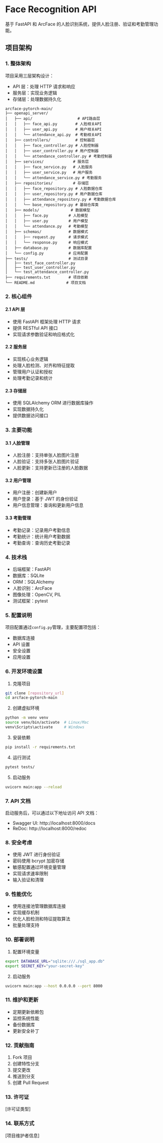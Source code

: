 # Face Recognition API

基于 FastAPI 和 ArcFace 的人脸识别系统，提供人脸注册、验证和考勤管理功能。

## 项目架构

### 1. 整体架构

项目采用三层架构设计：

-   API 层：处理 HTTP 请求和响应
-   服务层：实现业务逻辑
-   存储层：处理数据持久化

```
arcface-pytorch-main/
├── openapi_server/
│   ├── api/                    # API路由层
│   │   ├── face_api.py        # 人脸相关API
│   │   ├── user_api.py        # 用户相关API
│   │   └── attendance_api.py  # 考勤相关API
│   ├── controllers/           # 控制器层
│   │   ├── face_controller.py # 人脸控制器
│   │   ├── user_controller.py # 用户控制器
│   │   └── attendance_controller.py # 考勤控制器
│   ├── services/             # 服务层
│   │   ├── face_service.py   # 人脸服务
│   │   ├── user_service.py   # 用户服务
│   │   └── attendance_service.py # 考勤服务
│   ├── repositories/         # 存储层
│   │   ├── face_repository.py # 人脸数据仓库
│   │   ├── user_repository.py # 用户数据仓库
│   │   ├── attendance_repository.py # 考勤数据仓库
│   │   └── base_repository.py # 基础仓库类
│   ├── models/              # 数据模型
│   │   ├── face.py         # 人脸模型
│   │   ├── user.py         # 用户模型
│   │   └── attendance.py   # 考勤模型
│   ├── schemas/            # 数据模式
│   │   ├── request.py      # 请求模式
│   │   └── response.py     # 响应模式
│   ├── database.py         # 数据库配置
│   └── config.py           # 应用配置
├── tests/                  # 测试目录
│   ├── test_face_controller.py
│   ├── test_user_controller.py
│   └── test_attendance_controller.py
├── requirements.txt        # 项目依赖
└── README.md              # 项目文档
```

### 2. 核心组件

#### 2.1 API 层

-   使用 FastAPI 框架处理 HTTP 请求
-   提供 RESTful API 接口
-   实现请求参数验证和响应格式化

#### 2.2 服务层

-   实现核心业务逻辑
-   处理人脸检测、对齐和特征提取
-   管理用户认证和授权
-   处理考勤记录和统计

#### 2.3 存储层

-   使用 SQLAlchemy ORM 进行数据库操作
-   实现数据持久化
-   提供数据访问接口

### 3. 主要功能

#### 3.1 人脸管理

-   人脸注册：支持单张人脸图片注册
-   人脸验证：支持多张人脸图片验证
-   人脸更新：支持更新已注册的人脸数据

#### 3.2 用户管理

-   用户注册：创建新用户
-   用户登录：基于 JWT 的身份验证
-   用户信息管理：查询和更新用户信息

#### 3.3 考勤管理

-   考勤记录：记录用户考勤信息
-   考勤统计：统计用户考勤数据
-   考勤查询：查询历史考勤记录

### 4. 技术栈

-   后端框架：FastAPI
-   数据库：SQLite
-   ORM：SQLAlchemy
-   人脸识别：ArcFace
-   图像处理：OpenCV, PIL
-   测试框架：pytest

### 5. 配置说明

项目配置通过`config.py`管理，主要配置项包括：

-   数据库连接
-   API 设置
-   安全设置
-   应用设置

### 6. 开发环境设置

1. 克隆项目

```bash
git clone [repository_url]
cd arcface-pytorch-main
```

2. 创建虚拟环境

```bash
python -m venv venv
source venv/bin/activate  # Linux/Mac
venv\Scripts\activate     # Windows
```

3. 安装依赖

```bash
pip install -r requirements.txt
```

4. 运行测试

```bash
pytest tests/
```

5. 启动服务

```bash
uvicorn main:app --reload
```

### 7. API 文档

启动服务后，可以通过以下地址访问 API 文档：

-   Swagger UI: http://localhost:8000/docs
-   ReDoc: http://localhost:8000/redoc

### 8. 安全考虑

-   使用 JWT 进行身份验证
-   密码使用 bcrypt 加密存储
-   敏感配置通过环境变量管理
-   实现请求速率限制
-   输入验证和清理

### 9. 性能优化

-   使用连接池管理数据库连接
-   实现缓存机制
-   优化人脸检测和特征提取算法
-   批量处理支持

### 10. 部署说明

1. 配置环境变量

```bash
export DATABASE_URL="sqlite:///./sql_app.db"
export SECRET_KEY="your-secret-key"
```

2. 启动服务

```bash
uvicorn main:app --host 0.0.0.0 --port 8000
```

### 11. 维护和更新

-   定期更新依赖包
-   监控系统性能
-   备份数据库
-   更新安全补丁

### 12. 贡献指南

1. Fork 项目
2. 创建特性分支
3. 提交更改
4. 推送到分支
5. 创建 Pull Request

### 13. 许可证

[许可证类型]

### 14. 联系方式

[项目维护者信息]
